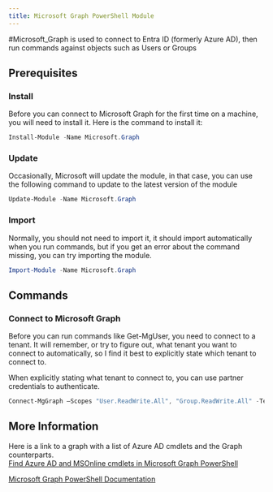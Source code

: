 ```yaml
---
title: Microsoft Graph PowerShell Module
---
```

#Microsoft_Graph is used to connect to Entra ID (formerly Azure AD), then run commands against objects such as Users or Groups

## Prerequisites

### Install

Before you can connect to Microsoft Graph for the first time on a machine, you will need to install it. Here is the command to install it:

```PowerShell
Install-Module -Name Microsoft.Graph
```

### Update

Occasionally, Microsoft will update the module, in that case, you can use the following command to update to the latest version of the module

```PowerShell
Update-Module -Name Microsoft.Graph 
```

### Import

Normally, you should not need to import it, it should import automatically when you run commands, but if you get an error about the command missing, you can try importing the module.

```PowerShell
Import-Module -Name Microsoft.Graph
```

## Commands

### Connect to Microsoft Graph

Before you can run commands like Get-MgUser, you need to connect to a tenant. It will remember, or try to figure out, what tenant you want to connect to automatically, so I find it best to explicitly state which tenant to connect to.

When explicitly stating what tenant to connect to, you can use partner credentials to authenticate.

```PowerShell
Connect-MgGraph –Scopes "User.ReadWrite.All", "Group.ReadWrite.All" -TenantID "domain.onmicrosoft.com"
```

## More Information

Here is a link to a graph with a list of Azure AD cmdlets and the Graph counterparts.  
[Find Azure AD and MSOnline cmdlets in Microsoft Graph PowerShell](https://learn.microsoft.com/en-us/powershell/microsoftgraph/azuread-msoline-cmdlet-map)

[Microsoft Graph PowerShell Documentation](https://learn.microsoft.com/en-us/powershell/microsoftgraph/)